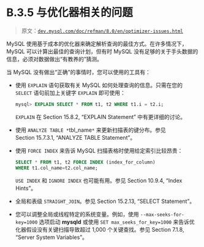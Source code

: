 # B.3.5 与优化器相关的问题

> 原文：[`dev.mysql.com/doc/refman/8.0/en/optimizer-issues.html`](https://dev.mysql.com/doc/refman/8.0/en/optimizer-issues.html)

MySQL 使用基于成本的优化器来确定解析查询的最佳方式。在许多情况下，MySQL 可以计算出最佳的查询计划，但有时 MySQL 没有足够的关于手头数据的信息，必须对数据做出“有教养的”猜测。

当 MySQL 没有做出“正确”的事情时，您可以使用的工具有：

+   使用 `EXPLAIN` 语句获取有关 MySQL 如何处理查询的信息。只需在您的 `SELECT` 语句前加上关键字 `EXPLAIN` 即可使用：

    ```sql
    mysql> EXPLAIN SELECT * FROM t1, t2 WHERE t1.i = t2.i;
    ```

    `EXPLAIN` 在 Section 15.8.2, “EXPLAIN Statement” 中有更详细的讨论。

+   使用 `ANALYZE TABLE *`tbl_name`*` 来更新扫描表的键分布。参见 Section 15.7.3.1, “ANALYZE TABLE Statement”。

+   使用 `FORCE INDEX` 来告诉 MySQL 扫描表格时使用给定索引比较昂贵：

    ```sql
    SELECT * FROM t1, t2 FORCE INDEX (index_for_column)
    WHERE t1.col_name=t2.col_name;
    ```

    `USE INDEX` 和 `IGNORE INDEX` 也可能有用。参见 Section 10.9.4, “Index Hints”。

+   全局和表级 `STRAIGHT_JOIN`。参见 Section 15.2.13, “SELECT Statement”。

+   您可以调整全局或线程特定的系统变量。例如，使用 `--max-seeks-for-key=1000` 选项启动 **mysqld** 或使用 `SET max_seeks_for_key=1000` 来告诉优化器假设没有关键扫描导致超过 1,000 个关键查找。参见 Section 7.1.8, “Server System Variables”。
